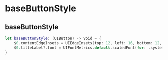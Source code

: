 # baseButtonStyle

## baseButtonStyle

``` swift
let baseButtonStyle: (UIButton) -> Void = {
    $0.contentEdgeInsets = UIEdgeInsets(top: 12, left: 16, bottom: 12, right: 16)
    $0.titleLabel?.font = UIFontMetrics.default.scaledFont(for: .systemFont(ofSize: 16, weight: .medium))
}
```

